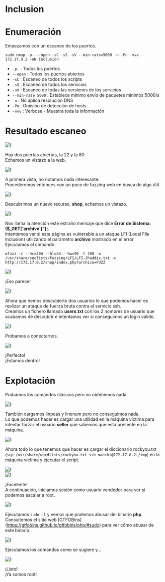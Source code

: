 # Inclusion

# Enumeración

Empezamos con un escaneo de los puertos.

`sudo nmap -p- --open -sC -sS -sV --min-rate=5000 -n -Pn -vvv 172.17.0.2 -oN Inclusion`  

- `-p-` : Todos los puertos
- `--open` : Todos los puertos abiertos
- `-sC` : Escaneo de todos los scripts
- `-sS` : Escaneo de todos los servicios
- `-sV` : Escaneo de todas las versiones de los servicios
- `--min-rate 5000` : Establece mínimo envío de paquetes mínimos 5000/s
- `-n` : No aplica resolución DNS
- `-Pn` : Omisión de detección de hosts
- `-vvv` : Verbose - Muestra toda la información

# Resultado escaneo  

![I](https://github.com/giustiand/DockerLabs-Writeups/blob/main/Medio/images/Inclusion/I_1.png)

Hay dos puertas abiertas, la 22 y la 80.  
Echemos un vistazo a la web.  

![I](https://github.com/giustiand/DockerLabs-Writeups/blob/main/Medio/images/Inclusion/I_2.png)

A primera vista, no notamos nada interesante.  
Procederemos entonces con un poco de fuzzing web en busca de algo útil.  

![I](https://github.com/giustiand/DockerLabs-Writeups/blob/main/Medio/images/Inclusion/I_3.png)

Descubrimos un nuevo recurso, **shop**, echemos un vistazo.  

![I](https://github.com/giustiand/DockerLabs-Writeups/blob/main/Medio/images/Inclusion/I_4.png)  

Nos llama la atención este estraño mensaje que dice **Error de Sistema: ($_GET['archivo']");**.  
Intentemos ver si esta página es vulnerable a un ataque LFI (Local File Inclusion) utilizando el parámetro **archivo** mostrado en el error.  
Ejecutamos el comando:  

`wfuzz -c --hc=404 --hl=44 --hw=90 -t 200 -w /usr/share/seclists/Fuzzing/LFI/LFI-Jhaddix.txt -u http://172.17.0.2/shop/index.php?archivo=FUZZ`  

![I](https://github.com/giustiand/DockerLabs-Writeups/blob/main/Medio/images/Inclusion/I_5.png)   

¡Eso parece!  

![I](https://github.com/giustiand/DockerLabs-Writeups/blob/main/Medio/images/Inclusion/I_6.png)   

Ahora que hemos descubierto dos usuarios lo que podemos hacer es realizar un ataque de fuerza bruta contra el servicio ssh.  
Creamos un fichero llamado **users.txt** con los 2 nombres de usuario que acabamos de descubrir e intentamos ver si conseguimos un login válido.  

![I](https://github.com/giustiand/DockerLabs-Writeups/blob/main/Medio/images/Inclusion/I_7.png)   

Probamos a conectarnos.  

![I](https://github.com/giustiand/DockerLabs-Writeups/blob/main/Medio/images/Inclusion/I_8.png)   

¡Perfecto!  
¡Estamos dentro!  

# Explotación  

Probamos los comandos clásicos pero no obtenemos nada.  

![I](https://github.com/giustiand/DockerLabs-Writeups/blob/main/Medio/images/Inclusion/I_9.png)  

También cargamos linpeas y linenum pero no conseguimos nada.  
Lo que podemos hacer es cargar una utilidad en la máquina víctima para intentar forzar el usuario **seller** que sabemos que está presente en la máquina.  

![I](https://github.com/giustiand/DockerLabs-Writeups/blob/main/Medio/images/Inclusion/I_10.png)  

Ahora todo lo que tenemos que hacer es cargar el diccionario rockyou.txt (`scp /usr/share/wordlists/rockyou.txt ssh manchi@172.17.0.2:/tmp`) en la máquina víctima y ejecutar el script.   

![I](https://github.com/giustiand/DockerLabs-Writeups/blob/main/Medio/images/Inclusion/I_11.png)  
![I](https://github.com/giustiand/DockerLabs-Writeups/blob/main/Medio/images/Inclusion/I_12.png)  

¡Excelente!  
A continuación, iniciamos sesión como usuario vendedor para ver si podemos escalar a root.  

![I](https://github.com/giustiand/DockerLabs-Writeups/blob/main/Medio/images/Inclusion/I_13.png)    

Ejecutamos `sudo -l` y vemos que podemos abusar del binario **php**.  
Consultemos el sitio web [GTFOBins] (https://gtfobins.github.io/gtfobins/php/#sudo) para ver cómo abusar de este binario.  

![I](https://github.com/giustiand/DockerLabs-Writeups/blob/main/Medio/images/Inclusion/I_14.png)    

Ejecutamos los comandos como se sugiere y...  

![I](https://github.com/giustiand/DockerLabs-Writeups/blob/main/Medio/images/Inclusion/I_15.png)   

¡Listo!  
¡Ya somos root!  














